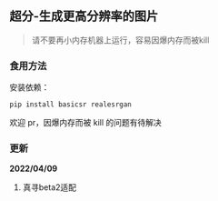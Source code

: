 ## 超分-生成更高分辨率的图片

> 请不要再小内存机器上运行，容易因爆内存而被kill

### 食用方法

安装依赖：

```shell
pip install basicsr realesrgan
```

欢迎 pr，因爆内存而被 kill 的问题有待解决

### 更新

**2022/04/09**

1. 真寻beta2适配